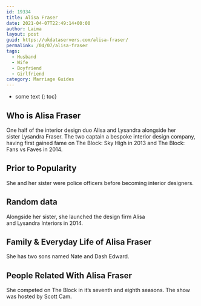 ```yaml
---
id: 19334
title: Alisa Fraser
date: 2021-04-07T22:49:14+00:00
author: Laima
layout: post
guid: https://ukdataservers.com/alisa-fraser/
permalink: /04/07/alisa-fraser
tags:
  - Husband
  - Wife
  - Boyfriend
  - Girlfriend
category: Marriage Guides
---
```


* some text
{: toc}


## Who is Alisa Fraser
                  
                  
                  
One half of the interior design duo Alisa and Lysandra alongside her sister Lysandra Fraser. The two captain a bespoke interior design company, having first gained fame on The Block: Sky High in 2013 and The Block: Fans vs Faves in 2014.   
                  
              
            
              
            
                
                
                
## Prior to Popularity
                  
                  
                  
She and her sister were police officers before becoming interior designers. 
                  
              
            
              
            
                
                
                
## Random data
                  
                  
                  
Alongside her sister, she launched the design firm Alisa and Lysandra Interiors in 2014.  
                  
              
            
              
            
                
                
                
## Family & Everyday Life of Alisa Fraser
                  
                  
                  
She has two sons named Nate and Dash Edward. 
                  
              
            
              
            
                
                
                
## People Related With Alisa Fraser
                  
                  
                  
She competed on The Block in it&#8217;s seventh and eighth seasons. The show was hosted by Scott Cam. 
                  
              
            
              
            
                
              
            
              
              
            
            
              
            
          
          
          